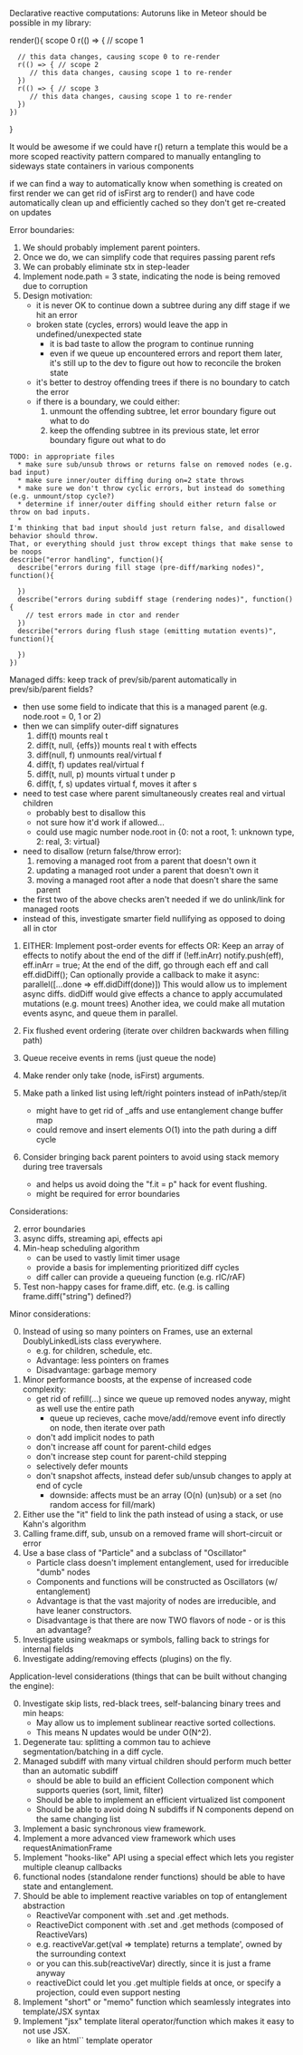 Declarative reactive computations:
  Autoruns like in Meteor should be possible in my library:
  
  render(){ scope 0
    r(() => { // scope 1

      // this data changes, causing scope 0 to re-render
      r(() => { // scope 2
         // this data changes, causing scope 1 to re-render
      })
      r(() => { // scope 3
         // this data changes, causing scope 1 to re-render
      })
    })
  }

  It would be awesome if we could have r() return a template
  this would be a more scoped reactivity pattern
  compared to manually entangling to sideways state containers in various components

  if we can find a way to automatically know when something is created on first render
  we can get rid of isFirst arg to render() and have code automatically clean up and
  efficiently cached so they don't get re-created on updates



Error boundaries:
  1. We should probably implement parent pointers.
  2. Once we do, we can simplify code that requires passing parent refs
  3. We can probably eliminate stx in step-leader
  4. Implement node.path = 3 state, indicating the node is being removed due to corruption
  5. Design motivation:
     * it is never OK to continue down a subtree during any diff stage if we hit an error
     * broken state (cycles, errors) would leave the app in undefined/unexpected state
       * it is bad taste to allow the program to continue running 
       * even if we queue up encountered errors and report them later, it's still up to the dev
         to figure out how to reconcile the broken state
     * it's better to destroy offending trees if there is no boundary to catch the error
     * if there is a boundary, we could either:
       1. unmount the offending subtree, let error boundary figure out what to do
       2. keep the offending subtree in its previous state, let error boundary figure out what to do
    
    TODO: in appropriate files
      * make sure sub/unsub throws or returns false on removed nodes (e.g. bad input)
      * make sure inner/outer diffing during on=2 state throws
      * make sure we don't throw cyclic errors, but instead do something (e.g. unmount/stop cycle?)
      * determine if inner/outer diffing should either return false or throw on bad inputs.
      * 
    I'm thinking that bad input should just return false, and disallowed behavior should throw.
    That, or everything should just throw except things that make sense to be noops
    describe("error handling", function(){
      describe("errors during fill stage (pre-diff/marking nodes)", function(){

      })
      describe("errors during subdiff stage (rendering nodes)", function(){
        // test errors made in ctor and render
      })
      describe("errors during flush stage (emitting mutation events)", function(){

      })
    })


Managed diffs: keep track of prev/sib/parent automatically in prev/sib/parent fields?
  * then use some field to indicate that this is a managed parent (e.g. node.root = 0, 1 or 2)
  * then we can simplify outer-diff signatures
    1. diff(t) mounts real t
    2. diff(t, null, {effs}) mounts real t with effects
    3. diff(null, f) unmounts real/virtual f 
    4. diff(t, f) updates real/virtual f
    5. diff(t, null, p) mounts virtual t under p
    6. diff(t, f, s) updates virtual f, moves it after s
  * need to test case where parent simultaneously creates real and virtual children
    * probably best to disallow this
    * not sure how it'd work if allowed...
    * could use magic number node.root in {0: not a root, 1: unknown type, 2: real, 3: virtual}
  * need to disallow (return false/throw error):
    1. removing a managed root from a parent that doesn't own it
    2. updating a managed root under a parent that doesn't own it
    3. moving a managed root after a node that doesn't share the same parent
  * the first two of the above checks aren't needed if we do unlink/link for managed roots
  * instead of this, investigate smarter field nullifying as opposed to doing all in ctor

1. EITHER: Implement post-order events for effects
   OR: Keep an array of effects to notify about the end of the diff
       if (!eff.inArr) notify.push(eff), eff.inArr = true;
       At the end of the diff, go through each eff and call eff.didDiff();
       Can optionally provide a callback to make it async:
         parallel([...done => eff.didDiff(done)])
         This would allow us to implement async diffs.
       didDiff would give effects a chance to apply accumulated mutations (e.g. mount trees)
    Another idea, we could make all mutation events async, and queue them in parallel.

2. Fix flushed event ordering (iterate over children backwards when filling path)
4. Queue receive events in rems (just queue the node)
5. Make render only take (node, isFirst) arguments.
7. Make path a linked list using left/right pointers instead of inPath/step/it
   * might have to get rid of _affs and use entanglement change buffer map
   * could remove and insert elements O(1) into the path during a diff cycle
8. Consider bringing back parent pointers to avoid using stack memory during tree traversals
   * and helps us avoid doing the "f.it = p" hack for event flushing.
   * might be required for error boundaries

Considerations:

2. error boundaries
3. async diffs, streaming api, effects api
6. Min-heap scheduling algorithm
   * can be used to vastly limit timer usage
   * provide a basis for implementing prioritized diff cycles
   * diff caller can provide a queueing function (e.g. rIC/rAF)
8. Test non-happy cases for frame.diff, etc. (e.g. is calling frame.diff("string") defined?) 

Minor considerations:


0. Instead of using so many pointers on Frames, use an external DoublyLinkedLists class everywhere.
   * e.g. for children, schedule, etc.
   * Advantage: less pointers on frames
   * Disadvantage: garbage memory
1. Minor performance boosts, at the expense of increased code complexity:
   * get rid of refill(...) since we queue up removed nodes anyway, might as well use the entire path
     * queue up recieves, cache move/add/remove event info directly on node, then iterate over path
   * don't add implicit nodes to path
   * don't increase aff count for parent-child edges
   * don't increase step count for parent-child stepping
   * selectively defer mounts
   * don't snapshot affects, instead defer sub/unsub changes to apply at end of cycle
     * downside: affects must be an array (O(n) (un)sub) or a set (no random access for fill/mark)
2. Either use the "it" field to link the path instead of using a stack, or use Kahn's algorithm
4. Calling frame.diff, sub, unsub on a removed frame will short-circuit or error
5. Use a base class of "Particle" and a subclass of "Oscillator"
   * Particle class doesn't implement entanglement, used for irreducible "dumb" nodes
   * Components and functions will be constructed as Oscillators (w/ entanglement)
   * Advantage is that the vast majority of nodes are irreducible, and have leaner constructors.
   * Disadvantage is that there are now TWO flavors of node - or is this an advantage?
6. Investigate using weakmaps or symbols, falling back to strings for internal fields
7. Investigate adding/removing effects (plugins) on the fly.

Application-level considerations (things that can be built without changing the engine):

0. Investigate skip lists, red-black trees, self-balancing binary trees and min heaps:
   * May allow us to implement sublinear reactive sorted collections.
   * This means N updates would be under O(N^2).
1. Degenerate tau: splitting a common tau to achieve segmentation/batching in a diff cycle.
2. Managed subdiff with many virtual children should perform much better than an automatic subdiff
   * should be able to build an efficient Collection component which supports queries (sort, limit, filter)
   * Should be able to implement an efficient virtualized list component
   * Should be able to avoid doing N subdiffs if N components depend on the same changing list
4. Implement a basic synchronous view framework.
5. Implement a more advanced view framework which uses requestAnimationFrame
6. Implement "hooks-like" API using a special effect which lets you register multiple cleanup callbacks
7. functional nodes (standalone render functions) should be able to have state and entanglement.
8. Should be able to implement reactive variables on top of entanglement abstraction
   * ReactiveVar component with .set and .get methods.
   * ReactiveDict component with .set and .get methods (composed of ReactiveVars)
   * e.g. reactiveVar.get(val => template) returns a template', owned by the surrounding context
   * or you can this.sub(reactiveVar) directly, since it is just a frame anyway
   * reactiveDict could let you .get multiple fields at once, or specify a projection, could even support nesting
9. Implement "short" or "memo" function which seamlessly integrates into template/JSX syntax
10. Implement "jsx" template literal operator/function which makes it easy to not use JSX.
    * like an html`` template operator

